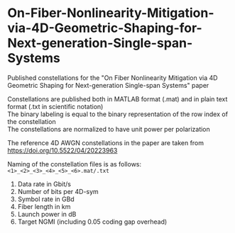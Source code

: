 
# On-Fiber-Nonlinearity-Mitigation-via-4D-Geometric-Shaping-for-Next-generation-Single-span-Systems
Published constellations for the "On Fiber Nonlinearity Mitigation via 4D Geometric Shaping for Next-generation Single-span Systems" paper

Constellations are published both in MATLAB format (.mat) and in plain text format (.txt in scientific notation)  
The binary labeling is equal to the binary representation of the row index of the constellation  
The constellations are normalized to have unit power per polarization

The reference 4D AWGN constellations in the paper are taken from https://doi.org/10.5522/04/20223963

Naming of the constellation files is as follows: `<1>_<2>_<3>_<4>_<5>_<6>.mat/.txt`
1. Data rate in Gbit/s
2. Number of bits per 4D-sym
3. Symbol rate in GBd
4. Fiber length in km
5. Launch power in dB
6. Target NGMI (including 0.05 coding gap overhead)
